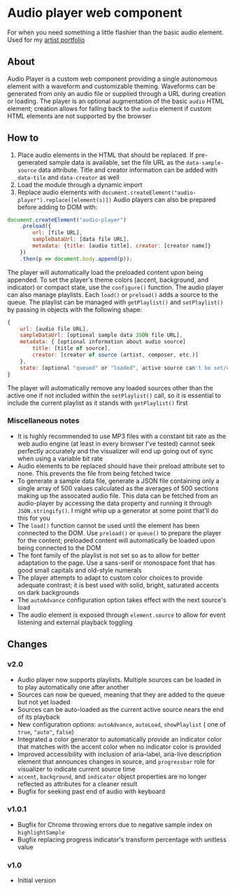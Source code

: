 # Audio player web component

For when you need something a little flashier than the basic audio element. Used for my [artist portfolio](https://dgrayvold.com/portfolio)

## About

Audio Player is a custom web component providing a single autonomous element with a waveform and customizable theming. Waveforms can be generated from only an audio file or supplied through a URL during creation or loading. The player is an optional augmentation of the basic `audio` HTML element; creation allows for falling back to the `audio` element if custom HTML elements are not supported by the browser

## How to

1. Place audio elements in the HTML that should be replaced. If pre-generated sample data is available, set the file URL as the `data-sample-source` data attribute. Title and creator information can be added with `data-tile` and `data-creator` as well
2. Load the module through a dynamic import
3. Replace audio elements with `document.createElement("audio-player").replace([element(s)])`
Audio players can also be prepared before adding to DOM with:

```js
document.createElement("audio-player")
	.preload({
		url: [file URL],
		sampleDataUrl: [data file URL],
		metadata: {title: [audio title], creator: [creator name]}
	})
	.then(p => document.body.append(p));
```  

The player will automatically load the preloaded content upon being appended. To set the player's theme colors (accent, background, and indicator) or compact state, use the `configure()` function. The audio player can also manage playlists. Each `load()` or `preload()` adds a source to the queue. The playlist can be managed with `getPlaylist()` and `setPlaylist()` by passing in objects with the following shape:

```js
{
	url: [audio file URL],
	sampleDataUrl: [optional sample data JSON file URL],
	metadata: { [optional information about audio source]
		title: [title of source],
		creator: [creator of source (artist, composer, etc.)]
	},
	state: [optional "queued" or "loaded", active source can't be set/changed here]
}
```

The player will automatically remove any loaded sources other than the active one if not included within the `setPlaylist()` call, so it is essential to include the current playlist as it stands with `getPlaylist()` first

### Miscellaneous notes

- It is highly recommended to use MP3 files with a constant bit rate as the web audio engine (at least in every browser I've tested) cannot seek perfectly accurately and the visualizer will end up going out of sync when using a variable bit rate
- Audio elements to be replaced should have their preload attribute set to none. This prevents the file from being fetched twice
- To generate a sample data file, generate a JSON file containing only a single array of 500 values calculated as the averages of 500 sections making up the assocated audio file. This data can be fetched from an audio-player by accessing the data property and running it through `JSON.stringify()`. I might whip up a generator at some point that'll do this for you
- The `load()` function cannot be used until the element has been connected to the DOM. Use `preload()` or `queue()` to prepare the player for the content; preloaded content will automatically be loaded upon being connected to the DOM
- The font family of the playlist is not set so as to allow for better adaptation to the page. Use a sans-serif or monospace font that has good small capitals and old-style numerals
- The player attempts to adapt to custom color choices to provide adequate contrast; it is best used with solid, bright, saturated accents on dark backgrounds
- The `autoAdvance` configuration option takes effect with the next source's load
- The audio element is exposed through `element.source` to allow for event listening and external playback toggling

## Changes

### v2.0

- Audio player now supports playlists. Multiple sources can be loaded in to play automatically one after another
- Sources can now be queued, meaning that they are added to the queue but not yet loaded
- Sources can be auto-loaded as the current active source nears the end of its playback
- New configuration options: `autoAdvance`, `autoLoad`, `showPlaylist` ( one of `true`, `"auto"`, `false`)
- Integrated a color generator to automatically provide an indicator color that matches with the accent color when no indicator color is provided
- Improved accessibility with inclusion of aria-label, aria-live description element that announces changes in source, and `progressbar` role for visualizer to indicate current source time
- `accent`, `background`, and `indicator` object properties are no longer reflected as attributes for a cleaner result
- Bugfix for seeking past end of audio with keyboard
	
### v1.0.1

- Bugfix for Chrome throwing errors due to negative sample index on `highlightSample`
- Bugfix replacing progress indicator's transform percentage with unitless value

### v1.0

- Initial version
  

